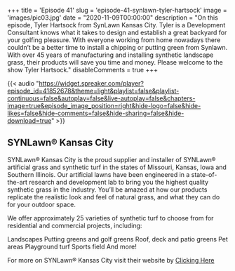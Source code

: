 +++
title = 'Episode 41'
slug = 'episode-41-synlawn-tyler-hartsock'
image = 'images/pic03.jpg'
date = "2020-11-09T00:00:00"
description = "On this episode, Tyler Hartsock from SynLawn Kansas City. Tyler is a Development Consultant knows what it takes to design and establish a great backyard for your golfing pleasure. With everyone working from home nowadays there couldn’t be a better time to install a chipping or putting green from Synlawn. With over 45 years of manufacturing and installing synthetic landscape grass, their products will save you time and money. Please welcome to the show Tyler Hartsock."
disableComments = true
+++

{{< audio "https://widget.spreaker.com/player?episode_id=41852678&theme=light&playlist=false&playlist-continuous=false&autoplay=false&live-autoplay=false&chapters-image=true&episode_image_position=right&hide-logo=false&hide-likes=false&hide-comments=false&hide-sharing=false&hide-download=true" >}}


## SYNLawn® Kansas City
SYNLawn® Kansas City is the proud supplier and installer of SYNLawn® artificial grass and synthetic turf in the states of Missouri, Kansas, Iowa and Southern Illinois. Our artificial lawns have been engineered in a state-of-the-art research and development lab to bring you the highest quality synthetic grass in the industry. You’ll be amazed at how our products replicate the realistic look and feel of natural grass, and what they can do for your outdoor space.

We offer approximately 25 varieties of synthetic turf to choose from for residential and commercial projects, including:

Landscapes
Putting greens and golf greens
Roof, deck and patio greens
Pet areas
Playground turf
Sports field
And more!

For more on SYNLawn® Kansas City visit their website by [Clicking Here](https://www.kansascityartificiallawns.com/)
